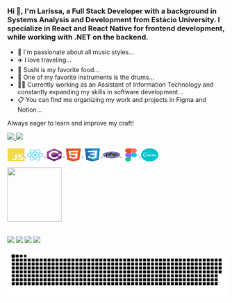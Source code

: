 ### Hi 👋, I'm Larissa, a Full Stack Developer with a background in Systems Analysis and Development from Estácio University. I specialize in React and React Native for frontend development, while working with .NET on the backend.

- 🔭 I'm passionate about all music styles...
- ✈️ I love traveling...
- 🍣 Sushi is my favorite food...
- 🥁 One of my favorite instruments is the drums...
- 👩‍💻 Currently working as an Assistant of Information Technology and constantly expanding my skills in software development...
- 📋 You can find me organizing my work and projects in Figma and Notion...

Always eager to learn and improve my craft!
 
 
 <div style="display: center">
  <a href="https://github.com/larissaOliveir">
  <img height="180em" src="https://github-readme-stats.vercel.app/api?username=larissaOliveir&border_color=f0f8ff&border_radius=17&show_icons=true&text_color=fff0ff&title_color=f0f8ff&icon_color=ffff0f&bg_color=DEG,020024,020024,230979&include_all_commits=true&count_private=true"/>
  <img height="180em" src="https://github-readme-stats.vercel.app/api/top-langs/?username=larissaOliveir&border_color=f0f8ff&border_radius=8&layout=compact&langs_count=7&text_color=f0f8ff&title_color=f0f8ff&icon_color=f0f8ff&bg_color=230979"/>
</div>
 
 
 
 
  <div style="display: center"><br>
  <img align="center" alt="Larissa-Js" height="30" width="40" src="https://raw.githubusercontent.com/devicons/devicon/master/icons/javascript/javascript-plain.svg">
   
   <img align="center" alt="Larissa-React" height="30" width="40" src="https://raw.githubusercontent.com/devicons/devicon/master/icons/react/react-original.svg">
   
   <img align="center" alt="Larissa-csharp" height="30" width="40" src="https://raw.githubusercontent.com/devicons/devicon/master/icons/csharp/csharp-original.svg">
   
  <img align="center" alt="Larissa-HTML" height="30" width="40" src="https://raw.githubusercontent.com/devicons/devicon/master/icons/html5/html5-original.svg">
   
  <img align="center" alt="Larissa-CSS" height="30" width="40" src="https://raw.githubusercontent.com/devicons/devicon/master/icons/css3/css3-original.svg">
   
   <img align="center" alt="Larissa-Php" height="30" width="40" src="https://raw.githubusercontent.com/devicons/devicon/master/icons/php/php-original.svg">
   
   <img align="center" alt="Larissa-Figma" height="30" width="40" src="https://raw.githubusercontent.com/devicons/devicon/master/icons/figma/figma-original.svg">
   
   <img align="center" alt="Larissa-Canva" height="30" width="40" src="https://raw.githubusercontent.com/devicons/devicon/master/icons/canva/canva-original.svg">
   
  <a href="https://www.criarbanner.com.br" title="criar banner" target="_blank"><img src="https://www.criarbanner.com.br/criargifs/a/be3e03b9de7bcd078b723711864e0bc1.gif" width="125" height="125" border="0" /></a><br/>
    
  ##
 
   
   
<div> 

  <a href="https://www.instagram.com/larissar.amos/" target="_blank"><img src="https://img.shields.io/badge/-Instagram-%23E4405F?style=for-the-badge&logo=instagram&logoColor=white" target="_blank"></a>
 <a href="https://discord.gg/G9GPg5SA75" target="_blank"><img src="https://img.shields.io/badge/Discord-7289DA?style=for-the-badge&logo=discord&logoColor=white" target="_blank"></a> 
  <a href = "mailto:contato@larissa.oliveira.ramos"><img src="https://img.shields.io/badge/-Gmail-%23333?style=for-the-badge&logo=gmail&logoColor=white" target="_blank"></a>
  <a href="https://www.linkedin.com/in/larissa-oliveira-7574591b8/" target="_blank"><img src="https://img.shields.io/badge/-LinkedIn-%230077B5?style=for-the-badge&logo=linkedin&logoColor=white" target="_blank"></a> 
 
  ![Snake animation](https://github.com/LarissaOliveir/LarissaOliveir/blob/output/github-contribution-grid-snake.svg)
 
</div>
<!--
**LarissaOliveir/LarissaOliveir** is a ✨ _special_ ✨ repository because its `README.md` (this file) appears on your GitHub profile.

Here are some ideas to get you started:

- 🔭 Gosto de todos os estilos de músicas...
- ✈️ Amo viajar...
- 🍣 Minha comida preferida é: sushi...
- 🤔 Atualmente estou procurando estágio para dev.web
- 💬 contato: larissa.oliveira.ramos@outlook.com

-->
